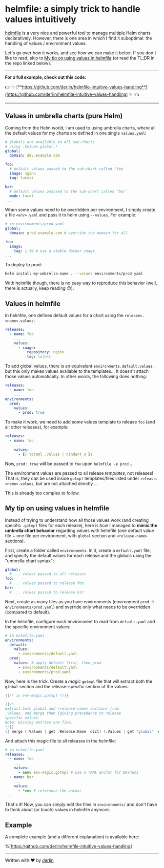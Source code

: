 # helmfile: a simply trick to handle values intuitively

[helmfile](https://helmfile.readthedocs.io) is a very nice and powerful tool to manage multiple Helm charts declaratively. However, there is one area in which I find it suboptimal: the handling of values / environment values.

Let's go over how it works, and see how we can make it better. If you don't like to read, skip to [My tip on using values in helmfile](#my-tip-on-using-values-in-helmfile) (or read the TL;DR in the repo linked below).

---

**For a full example, check out this code:**

👉 ✨ [**https://github.com/derlin/helmfile-intuitive-values-handling**](https://github.com/derlin/helmfile-intuitive-values-handling) ✨ 👈

---

## Values in umbrella charts (pure Helm)

Coming from the Helm world, I am used to using umbrella charts, where all the default values for my charts are defined in one single `values.yaml`:

```yaml
# globals are available to all sub-charts 
# using .Values.global.*
global:
  domain: dev.example.com

foo:
  # default values passed to the sub-chart called 'foo'
  image: nginx
  tag: latest

bar:
  # default values passsed to the sub-chart called 'bar'
  mode: local
...
```

When some values need to be overridden per environment, I simply create a file `<env>.yaml` and pass it to helm using `--values`. For example:

```yaml
# in environments/prod.yaml
global:
  domain: prod.example.com # override the domain for all

foo:
  image:
    tag: 1.19 # use a stable docker image 
...
```

To deploy to prod:

```bash
helm install my-umbrella-name . --values environments/prod.yaml
```

With helmfile though, there is no easy way to reproduce this behavior (well, there is actually, keep reading 😉).

## Values in helmfile

In helmfile, one defines default values for a chart using the `releases.<name>.values`:

```yaml
releases:
  - name: foo
    ...
    values:
      - image:
          repository: nginx
          tag: latest
```

To add global values, there is an equivalent `environments.default.values`, but this only makes values available to the templates... It doesn't attach those values automatically. In other words, the following does nothing:

```yaml
releases:
  - name: foo
    ...
environments:
  prod:
    values:
      - prod: true
```

To make it work, we need to add some values template to release `foo` (and all other releases), for example:

```yaml
releases:
  - name: foo
    ...
    values: 
      - {{ toYaml .Values | nindent 8 }}
```

Now, `prod: true` will be passed to `foo` upon `helmfile -e prod` ...

The environment values are passed to all release *templates*, not releases! That is, they can be used inside `gotmpl` templates/files listed under `release.<name>.values`, but are not attached directly ...

This is already too complex to follow.

## My tip on using values in helmfile

Instead of trying to understand how all those values work (and creating specific `.gotmpl` files for each release), here is how I managed to **mimic the umbrella chart behavior** regarding values with helmfile (one default value file + one file per environment, with `global` section and `<release-name>` sections).

First, create a folder called `environments`. In it, create a `default.yaml` file, and specify the default values for each release and the globals using the "umbrella chart syntax":

```yaml
global:
  # ... values passed to all releases
foo:
  # ... values passed to release foo
bar:
  # ... values passed to release bar
```

Next, create as many files as you have environments (environment `prod` → `environments/prod.yaml`) and override only what needs to be overridden (compared to default).

In the helmfile, configure each environment to read from `default.yaml` and the specific environment values:

```yaml
# in helmfile.yaml
environments:
  default:
    values:
      - environments/default.yaml
  prod:
    values: # apply default first, then prod
      - environments/default.yaml 
      - environments/prod.yaml
```

Now, here is the trick. Create a *magic* `gotmpl` file that will extract both the `global` section and the release-specific section of the values:

```go
{{/* in env-magic.gotmpl */}}

{{/* 
extract both global and <release-name> sections from
.Values, and merge them (giving precedence to release
specific values.
Note: missing entries are fine.
*/}}
{{ merge (.Values | get .Release.Name  dict) (.Values | get "global"  dict) | toYaml }}
```

And attach this magic file to all releases in the helmfile:

```yaml
# in helmfile.yaml
releases:
  - name: foo
    ...
    values:
      - &env env-magic.gotmpl # use a YAML anchor for DRYness
  - name: bar
    ...
    values:
      - *env # reference the anchor
...
```

That's it! Now, you can simply edit the files in `environments/` and don't have to think about (or touch) values in helmfile anymore.

## Example

A complete example (and a different explanation) is available here:

%[https://github.com/derlin/helmfile-intuitive-values-handling] 

---

Written with ❤ by [derlin](https://derlin.ch)